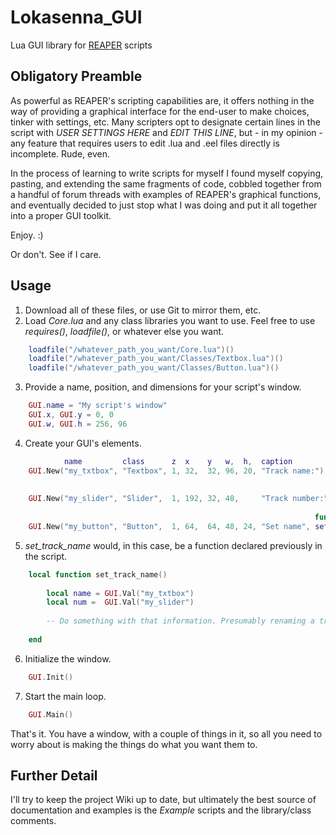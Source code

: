 # Lokasenna_GUI
Lua GUI library for [REAPER][1] scripts
  
## Obligatory Preamble
As powerful as REAPER's scripting capabilities are, it offers nothing in the way of
providing a graphical interface for the end-user to make choices, tinker with settings, etc.
Many scripters opt to designate certain lines in the script with _USER_ _SETTINGS_
_HERE_ and _EDIT_ _THIS_ _LINE_, but - in my opinion - any feature that requires users to edit
.lua and .eel files directly is incomplete. Rude, even.
  
In the process of learning to write scripts for myself I found myself copying, pasting, and
extending the same fragments of code, cobbled together from a handful of forum threads
with examples of REAPER's graphical functions, and eventually decided to just stop what I
was doing and put it all together into a proper GUI toolkit.

Enjoy. :)

Or don't. See if I care.

## Usage
1. Download all of these files, or use Git to mirror them, etc.
2. Load _Core.lua_ and any class libraries you want to use. Feel free to use
_requires()_, _loadfile()_, or whatever else you want.
```lua
    loadfile("/whatever_path_you_want/Core.lua")()
    loadfile("/whatever_path_you_want/Classes/Textbox.lua")()
    loadfile("/whatever_path_you_want/Classes/Button.lua")()
```
3. Provide a name, position, and dimensions for your script's window.
```lua
    GUI.name = "My script's window"
    GUI.x, GUI.y = 0, 0
    GUI.w, GUI.h = 256, 96
```
4. Create your GUI's elements.
```lua
            name         class      z  x    y   w,  h,  caption     
    GUI.New("my_txtbox", "Textbox", 1, 32,  32, 96, 20, "Track name:")
    
                                                                         min  max  steps  default
    GUI.New("my_slider", "Slider",  1, 192, 32, 48,     "Track number:", 1,   10,  10,    1)
    
                                                                    function
    GUI.New("my_button", "Button",  1, 64,  64, 48, 24, "Set name", set_track_name)
```
5. _set_track_name_ would, in this case, be a function declared previously in the script.
```lua
    local function set_track_name()
    
        local name = GUI.Val("my_txtbox")
        local num =  GUI.Val("my_slider")
    
        -- Do something with that information. Presumably renaming a track.
    
    end
``` 
6. Initialize the window.
```lua
    GUI.Init()
```
7. Start the main loop.
```lua
    GUI.Main()
```
That's it. You have a window, with a couple of things in it, so all you need to worry about
is making the things do what you want them to.  
## Further Detail
I'll try to keep the project Wiki up to date, but ultimately the best source of documentation
and examples is the _Example_ scripts and the library/class comments.



[1]: www.reaper.fm
